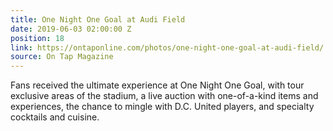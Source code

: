 ```yaml
---
title: One Night One Goal at Audi Field
date: 2019-06-03 02:00:00 Z
position: 18
link: https://ontaponline.com/photos/one-night-one-goal-at-audi-field/
source: On Tap Magazine
---
```


Fans received the ultimate experience at One Night One Goal, with tour exclusive areas of the stadium, a live auction with one-of-a-kind items and experiences, the chance to mingle with D.C. United players, and specialty cocktails and cuisine.